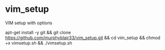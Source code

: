 # vim_setup
VIM setup with options

apt-get install -y git && git clone https://github.com/murphyblair33/vim_setup.git && cd vim_setup && chmod +x vimsetup.sh && ./vimsetup.sh
